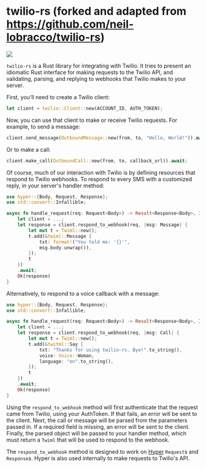 twilio-rs (forked and adapted from https://github.com/neil-lobracco/twilio-rs)
=========
[![](http://meritbadge.herokuapp.com/twilio)](https://crates.io/crates/twilio)


`twilio-rs` is a Rust library for integrating with Twilio. It tries to present an idiomatic Rust interface for making requests to the Twilio API, and validating, parsing, and replying to webhooks that Twilio makes to your server.

First, you'll need to create a Twilio client:

```rust
let client = twilio::Client::new(ACCOUNT_ID, AUTH_TOKEN);
```
	
Now, you can use that client to make or receive Twilio requests. For example, to send a message:

```rust
client.send_message(OutboundMessage::new(from, to, "Hello, World!")).await;
```

Or to make a call:

```rust
client.make_call(OutboundCall::new(from, to, callback_url)).await;
```
	
Of course, much of our interaction with Twilio is by defining resources that respond to Twilio webhooks. To respond to every SMS with a customized reply, in your server's handler method:

```rust
use hyper::{Body, Request, Response};
use std::convert::Infallible;

async fn handle_request(req: Request<Body>) -> Result<Response<Body>, Infallible> {
    let client = ...;
    let response = client.respond_to_webhook(req, |msg: Message| {
        let mut t = Twiml::new();
        t.add(&twiml::Message {
            txt: format!("You told me: '{}'",
            msg.body.unwrap()),
        });
        t
    })
    .await;
    Ok(response)
}
```

Alternatively, to respond to a voice callback with a message:

```rust
use hyper::{Body, Request, Response};
use std::convert::Infallible;

async fn handle_request(req: Request<Body>) -> Result<Response<Body>, Infallible> {
    let client = ...;
    let response = client.respond_to_webhook(req, |msg: Call| {
        let mut t = Twiml::new();
        t.add(&twitml::Say {
            txt: "Thanks for using twilio-rs. Bye!".to_string(),
            voice: Voice::Woman,
            language: "en".to_string(),
        });
        t
    })
    .await;
    Ok(response)
}
```

Using the `respond_to_webhook` method will first authenticate that the request came from Twilio, using your AuthToken. If that fails, an error will be sent to the client. Next, the call or message will be parsed from the parameters passed in. If a required field is missing, an error will be sent to the client. Finally, the parsed object will be passed to your handler method, which must return a `Twiml` that will be used to respond to the webhook.

The `respond_to_webhook` method is designed to work on [Hyper](https://github.com/hyperium/hyper) `Request`s and `Response`s. Hyper is also used internally to make requests to Twilio's API.
